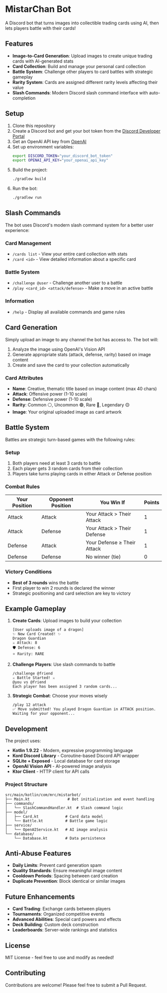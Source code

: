 # MistarChan Bot

A Discord bot that turns images into collectible trading cards using AI, then lets players battle with their cards!

## Features

- **Image-to-Card Generation**: Upload images to create unique trading cards with AI-generated stats
- **Card Collection**: Build and manage your personal card collection
- **Battle System**: Challenge other players to card battles with strategic gameplay
- **Rarity System**: Cards are assigned different rarity levels affecting their value
- **Slash Commands**: Modern Discord slash command interface with auto-completion

## Setup

1. Clone this repository
2. Create a Discord bot and get your bot token from the [Discord Developer Portal](https://discord.com/developers/applications)
3. Get an OpenAI API key from [OpenAI](https://platform.openai.com/)
4. Set up environment variables:
   ```bash
   export DISCORD_TOKEN="your_discord_bot_token"
   export OPENAI_API_KEY="your_openai_api_key"
   ```
5. Build the project:
   ```bash
   ./gradlew build
   ```
6. Run the bot:
   ```bash
   ./gradlew run
   ```

## Slash Commands

The bot uses Discord's modern slash command system for a better user experience:

### Card Management
- `/cards list` - View your entire card collection with stats
- `/card <id>` - View detailed information about a specific card

### Battle System
- `/challenge @user` - Challenge another user to a battle
- `/play <card_id> <attack/defense>` - Make a move in an active battle

### Information
- `/help` - Display all available commands and game rules

## Card Generation

Simply upload an image to any channel the bot has access to. The bot will:
1. Analyze the image using OpenAI's Vision API
2. Generate appropriate stats (attack, defense, rarity) based on image content
3. Create and save the card to your collection automatically

### Card Attributes
- **Name**: Creative, thematic title based on image content (max 40 chars)
- **Attack**: Offensive power (1-10 scale)
- **Defense**: Defensive power (1-10 scale)
- **Rarity**: Common ⚪, Uncommon 🟢, Rare 🔵, Legendary 🟡
- **Image**: Your original uploaded image as card artwork

## Battle System

Battles are strategic turn-based games with the following rules:

### Setup
1. Both players need at least 3 cards to battle
2. Each player gets 3 random cards from their collection
3. Players take turns playing cards in either Attack or Defense position

### Combat Rules
| Your Position | Opponent Position | You Win If | Points |
|---------------|-------------------|------------|---------|
| Attack | Attack | Your Attack > Their Attack | 1 |
| Attack | Defense | Your Attack > Their Defense | 1 |
| Defense | Attack | Your Defense ≥ Their Attack | 1 |
| Defense | Defense | No winner (tie) | 0 |

### Victory Conditions
- **Best of 3 rounds** wins the battle
- First player to win 2 rounds is declared the winner
- Strategic positioning and card selection are key to victory

## Example Gameplay

1. **Create Cards**: Upload images to build your collection
   ```
   [User uploads image of a dragon]
   ✨ New Card Created! ✨
   Dragon Guardian
   ⚔️ Attack: 8
   🛡️ Defense: 6
   ⭐ Rarity: RARE
   ```

2. **Challenge Players**: Use slash commands to battle
   ```
   /challenge @friend
   ⚔️ Battle Started! ⚔️
   @you vs @friend
   Each player has been assigned 3 random cards...
   ```

3. **Strategic Combat**: Choose your moves wisely
   ```
   /play 12 attack
   ✅ Move submitted! You played Dragon Guardian in ATTACK position.
   Waiting for your opponent...
   ```

## Development

The project uses:
- **Kotlin 1.9.22** - Modern, expressive programming language
- **Kord Discord Library** - Coroutine-based Discord API wrapper
- **SQLite + Exposed** - Local database for card storage
- **OpenAI Vision API** - AI-powered image analysis
- **Ktor Client** - HTTP client for API calls

### Project Structure
```
src/main/kotlin/com/mrc/mistarbot/
├── Main.kt                 # Bot initialization and event handling
├── commands/
│   └── SlashCommandHandler.kt  # Slash command logic
├── model/
│   ├── Card.kt            # Card data model
│   └── Battle.kt          # Battle game logic
├── service/
│   └── OpenAIService.kt   # AI image analysis
└── database/
    └── Database.kt        # Data persistence
```

## Anti-Abuse Features

- **Daily Limits**: Prevent card generation spam
- **Quality Standards**: Ensure meaningful image content
- **Cooldown Periods**: Spacing between card creation
- **Duplicate Prevention**: Block identical or similar images

## Future Enhancements

- **Card Trading**: Exchange cards between players
- **Tournaments**: Organized competitive events
- **Advanced Abilities**: Special card powers and effects
- **Deck Building**: Custom deck construction
- **Leaderboards**: Server-wide rankings and statistics

## License

MIT License - feel free to use and modify as needed!

## Contributing

Contributions are welcome! Please feel free to submit a Pull Request.